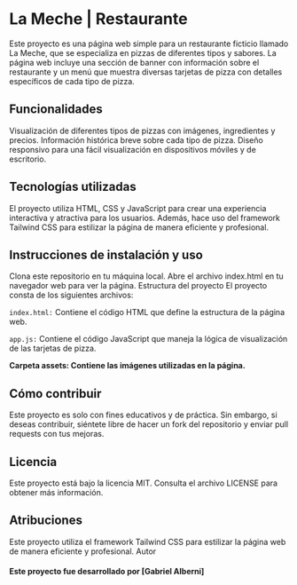 # La Meche | Restaurante

Este proyecto es una página web simple para un restaurante ficticio llamado La Meche, que se especializa en pizzas de diferentes tipos y sabores. La página web incluye una sección de banner con información sobre el restaurante y un menú que muestra diversas tarjetas de pizza con detalles específicos de cada tipo de pizza.

## Funcionalidades

Visualización de diferentes tipos de pizzas con imágenes, ingredientes y precios.
Información histórica breve sobre cada tipo de pizza.
Diseño responsivo para una fácil visualización en dispositivos móviles y de escritorio.

## Tecnologías utilizadas

El proyecto utiliza HTML, CSS y JavaScript para crear una experiencia interactiva y atractiva para los usuarios. Además, hace uso del framework Tailwind CSS para estilizar la página de manera eficiente y profesional.

## Instrucciones de instalación y uso

Clona este repositorio en tu máquina local.
Abre el archivo index.html en tu navegador web para ver la página.
Estructura del proyecto
El proyecto consta de los siguientes archivos:

`index.html:` Contiene el código HTML que define la estructura de la página web.

`app.js:` Contiene el código JavaScript que maneja la lógica de visualización de las tarjetas de pizza.

**Carpeta assets: Contiene las imágenes utilizadas en la página.**

## Cómo contribuir

Este proyecto es solo con fines educativos y de práctica. Sin embargo, si deseas contribuir, siéntete libre de hacer un fork del repositorio y enviar pull requests con tus mejoras.

## Licencia

Este proyecto está bajo la licencia MIT. Consulta el archivo LICENSE para obtener más información.

## Atribuciones

Este proyecto utiliza el framework Tailwind CSS para estilizar la página web de manera eficiente y profesional.
Autor

#### Este proyecto fue desarrollado por [Gabriel Alberni]
